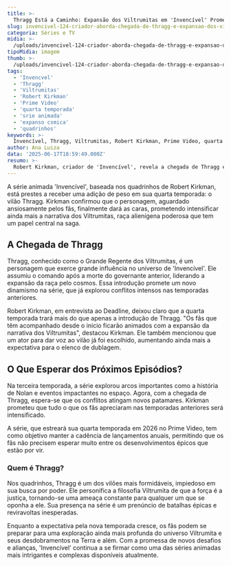 ```yaml
---
title: >-
  Thragg Está a Caminho: Expansão dos Viltrumitas em 'Invencível' Promete Revolucionar 4ª Temporada
slug: invencivel-124-criador-aborda-chegada-de-thragg-e-expansao-dos-viltrumitas-na-4-temporada
categoria: Séries e TV
midia: >-
  /uploads/invencivel-124-criador-aborda-chegada-de-thragg-e-expansao-dos-viltrumitas-na-4-temporada-thumb.jpg
tipoMidia: imagem
thumb: >-
  /uploads/invencivel-124-criador-aborda-chegada-de-thragg-e-expansao-dos-viltrumitas-na-4-temporada-thumb.jpg
tags:
  - 'Invencvel'
  - 'Thragg'
  - 'Viltrumitas'
  - 'Robert Kirkman'
  - 'Prime Video'
  - 'quarta temporada'
  - 'srie animada'
  - 'expanso csmica'
  - 'quadrinhos'
keywords: >-
  Invencível, Thragg, Viltrumitas, Robert Kirkman, Prime Video, quarta temporada, série animada, expansão cósmica, quadrinhos
author: Ana Luiza
data: '2025-06-17T18:59:49.000Z'
resumo: >-
  Robert Kirkman, criador de 'Invencível', revela a chegada de Thragg e a intensificação da trama dos Viltrumitas na quarta temporada da série animada. Prepare-se para uma expansão cósmica e confrontos épicos no Prime Video em 2026.
---
```


A série animada 'Invencível', baseada nos quadrinhos de Robert Kirkman, está prestes a receber uma adição de peso em sua quarta temporada: o vilão Thragg. Kirkman confirmou que o personagem, aguardado ansiosamente pelos fãs, finalmente dará as caras, prometendo intensificar ainda mais a narrativa dos Viltrumitas, raça alienígena poderosa que tem um papel central na saga. 

## A Chegada de Thragg

Thragg, conhecido como o Grande Regente dos Viltrumitas, é um personagem que exerce grande influência no universo de 'Invencível'. Ele assumiu o comando após a morte do governante anterior, liderando a expansão da raça pelo cosmos. Essa introdução promete um novo dinamismo na série, que já explorou conflitos intensos nas temporadas anteriores.

Robert Kirkman, em entrevista ao Deadline, deixou claro que a quarta temporada trará mais do que apenas a introdução de Thragg. "Os fãs que têm acompanhado desde o início ficarão animados com a expansão da narrativa dos Viltrumitas", destacou Kirkman. Ele também mencionou que um ator para dar voz ao vilão já foi escolhido, aumentando ainda mais a expectativa para o elenco de dublagem.

## O Que Esperar dos Próximos Episódios?

Na terceira temporada, a série explorou arcos importantes como a história de Nolan e eventos impactantes no espaço. Agora, com a chegada de Thragg, espera-se que os conflitos atingam novos patamares. Kirkman prometeu que tudo o que os fãs apreciaram nas temporadas anteriores será intensificado.

A série, que estreará sua quarta temporada em 2026 no Prime Video, tem como objetivo manter a cadência de lançamentos anuais, permitindo que os fãs não precisem esperar muito entre os desenvolvimentos épicos que estão por vir.

### Quem é Thragg?

Nos quadrinhos, Thragg é um dos vilões mais formidáveis, impiedoso em sua busca por poder. Ele personifica a filosofia Viltrumita de que a força é a justiça, tornando-se uma ameaça constante para qualquer um que se oponha a ele. Sua presença na série é um prenúncio de batalhas épicas e reviravoltas inesperadas.

Enquanto a expectativa pela nova temporada cresce, os fãs podem se preparar para uma exploração ainda mais profunda do universo Viltrumita e seus desdobramentos na Terra e além. Com a promessa de novos desafios e alianças, 'Invencível' continua a se firmar como uma das séries animadas mais intrigantes e complexas disponíveis atualmente.